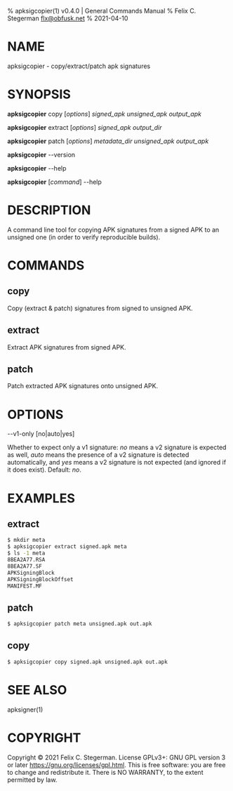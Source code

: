 % apksigcopier(1) v0.4.0 | General Commands Manual
% Felix C. Stegerman <flx@obfusk.net>
% 2021-04-10

# NAME

apksigcopier - copy/extract/patch apk signatures

# SYNOPSIS

**apksigcopier** copy \[*options*\] *signed_apk* *unsigned_apk* *output_apk*

**apksigcopier** extract \[*options*\] *signed_apk* *output_dir*

**apksigcopier** patch \[*options*\] *metadata_dir* *unsigned_apk* *output_apk*

**apksigcopier** \--version

**apksigcopier** \--help

**apksigcopier** \[*command*\] \--help

# DESCRIPTION

A command line tool for copying APK signatures from a signed APK to an
unsigned one (in order to verify reproducible builds).

# COMMANDS

## copy

Copy (extract & patch) signatures from signed to unsigned APK.

## extract

Extract APK signatures from signed APK.

## patch

Patch extracted APK signatures onto unsigned APK.

# OPTIONS

\--v1-only [no|auto|yes]

Whether to expect only a v1 signature: *no* means a v2 signature is
expected as well, *auto* means the presence of a v2 signature is
detected automatically, and *yes* means a v2 signature is not expected
(and ignored if it does exist).  Default: *no*.

# EXAMPLES

## extract

```bash
$ mkdir meta
$ apksigcopier extract signed.apk meta
$ ls -1 meta
8BEA2A77.RSA
8BEA2A77.SF
APKSigningBlock
APKSigningBlockOffset
MANIFEST.MF
```

## patch

```bash
$ apksigcopier patch meta unsigned.apk out.apk
```

## copy

```bash
$ apksigcopier copy signed.apk unsigned.apk out.apk
```

# SEE ALSO

apksigner(1)

# COPYRIGHT

Copyright © 2021 Felix C. Stegerman.  License GPLv3+: GNU GPL version
3 or later <https://gnu.org/licenses/gpl.html>.  This is free software:
you are free to change and redistribute it.   There  is NO WARRANTY,
to the extent permitted by law.
